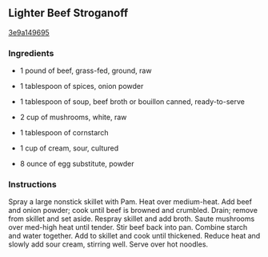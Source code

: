 ## Lighter Beef Stroganoff

[3e9a149695](http://www.food.com/recipe/lighter-beef-stroganoff-155526)

### Ingredients

 - 1 pound of beef, grass-fed, ground, raw

 - 1 tablespoon of spices, onion powder

 - 1 tablespoon of soup, beef broth or bouillon canned, ready-to-serve

 - 2 cup of mushrooms, white, raw

 - 1 tablespoon of cornstarch

 - 1 cup of cream, sour, cultured

 - 8 ounce of egg substitute, powder

### Instructions

Spray a large nonstick skillet with Pam. Heat over medium-heat. Add beef and onion powder; cook until beef is browned and crumbled. Drain; remove from skillet and set aside. Respray skillet and add broth. Saute mushrooms over med-high heat until tender. Stir beef back into pan. Combine starch and water together. Add to skillet and cook until thickened. Reduce heat and slowly add sour cream, stirring well. Serve over hot noodles.